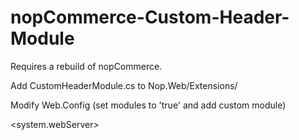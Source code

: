 # nopCommerce-Custom-Header-Module

Requires a rebuild of nopCommerce.

Add CustomHeaderModule.cs to Nop.Web/Extensions/

Modify Web.Config (set modules to 'true' and add custom module)


  <system.webServer>
    <modules runAllManagedModulesForAllRequests="true">
      <add name="CustomHeaderModule" type="Nop.Web.Extensions.CustomHeaderModule"/>
